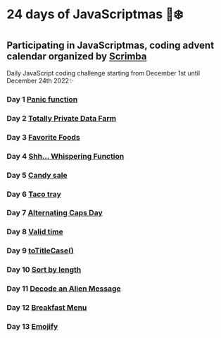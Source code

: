 # 24 days of JavaScriptmas 🎄❄️

## Participating in JavaScriptmas, coding advent calendar organized by [Scrimba](https://scrimba.com/learn/javascriptmas2021/)

Daily JavaScript coding challenge starting from December 1st until December 24th 2022✨

### Day 1 [Panic function](https://scrimba.com/scrim/co4aa48e5b77dac1d330c6ec9)

### Day 2 [Totally Private Data Farm](https://scrimba.com/scrim/co6884b82b670f1f9b44ab89b)

### Day 3 [Favorite Foods](https://scrimba.com/scrim/co61f469eaa7cbb57fef89db9)

### Day 4 [Shh... Whispering Function](https://scrimba.com/scrim/co8094545a6599962021baee1)

### Day 5 [Candy sale](https://scrimba.com/scrim/co1854011a7bdd23d5672c6c5)

### Day 6 [Taco tray](https://scrimba.com/scrim/co7f347bb866e742808d0ec0e)

### Day 7 [Alternating Caps Day](https://scrimba.com/scrim/coeb44443b2c6ea520a9d6b38)

### Day 8 [Valid time](https://scrimba.com/scrim/coc09430aa694b59e2d7ab6d3)

### Day 9 [toTitleCase()](https://scrimba.com/scrim/co59d44d7a1c59b52b1a060e5)

### Day 10 [Sort by length](https://scrimba.com/scrim/cobc14d6790a4fa1ae53da04f)

### Day 11 [Decode an Alien Message](https://scrimba.com/scrim/co7c94886a14f49fbfdfcc0a7)

### Day 12 [Breakfast Menu](https://scrimba.com/scrim/cocd54231a4d4fe2c648dd3a6)

### Day 13 [Emojify](https://scrimba.com/scrim/cod96436cb1607c549a9ad062)
